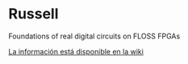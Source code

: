 # Russell
Foundations of real digital circuits on FLOSS FPGAs

[La información está disponible en la wiki](https://github.com/Obijuan/Russell/wiki)
